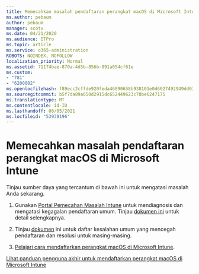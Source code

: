 ```yaml
---
title: Memecahkan masalah pendaftaran perangkat macOS di Microsoft Intune
ms.author: pebaum
author: pebaum
manager: scotv
ms.date: 04/21/2020
ms.audience: ITPro
ms.topic: article
ms.service: o365-administration
ROBOTS: NOINDEX, NOFOLLOW
localization_priority: Normal
ms.assetid: 71174bae-870a-4d5b-856b-891a054cf61e
ms.custom:
- "781"
- "6200002"
ms.openlocfilehash: f89ecc2cffde920feda46090658b938101e0d6027492949dd03612c2b0811555
ms.sourcegitcommit: b5f7da89a650d2915dc652449623c78be6247175
ms.translationtype: MT
ms.contentlocale: id-ID
ms.lasthandoff: 08/05/2021
ms.locfileid: "53939196"
---
```

# <a name="troubleshoot-issues-with-enrolling-macos-devices-in-microsoft-intune"></a>Memecahkan masalah pendaftaran perangkat macOS di Microsoft Intune

Tinjau sumber daya yang tercantum di bawah ini untuk mengatasi masalah Anda sekarang.
  
1. Gunakan [Portal Pemecahan Masalah Intune](https://devicemanagement.microsoft.com/#blade/Microsoft_Intune_DeviceSettings/TroubleshootBlade) untuk mendiagnosis dan mengatasi kegagalan pendaftaran umum. Tinjau [dokumen ini](https://docs.microsoft.com/intune/help-desk-operators) untuk detail selengkapnya.

2. Tinjau [dokumen](https://docs.microsoft.com/troubleshoot/mem/intune/troubleshoot-device-enrollment-in-intune) ini untuk daftar kesalahan umum yang mencegah pendaftaran dan resolusi untuk masing-masing.

3. [Pelajari cara mendaftarkan perangkat macOS di Microsoft Intune](https://docs.microsoft.com/intune/macos-enroll).

[Lihat panduan pengguna akhir untuk mendaftarkan perangkat macOS di Microsoft Intune](https://docs.microsoft.com/intune-user-help/enroll-your-device-in-intune-macos-cp)
  